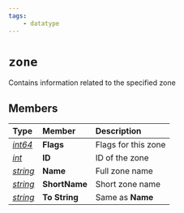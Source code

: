 ```yaml
---
tags:
    - datatype
---
```

# `zone`

Contains information related to the specified zone

## Members

| **Type** | **Member** | **Description** |
| :--- | :--- | :--- |
| [_int64_](datatype-int64.md) | **Flags** | Flags for this zone |
| [_int_](datatype-int.md) | **ID** | ID of the zone |
| [_string_](datatype-string.md) | **Name** | Full zone name |
| [_string_](datatype-string.md) | **ShortName** | Short zone name |
| [_string_](datatype-string.md) | **To String** | Same as **Name** |
